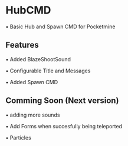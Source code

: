 # HubCMD
• Basic Hub and Spawn CMD for Pocketmine

## Features
• Added BlazeShootSound

• Configurable Title and Messages

• Added Spawn CMD

## Comming Soon (Next version)
• adding more sounds

• Add Forms when succesfully being teleported

• Particles
